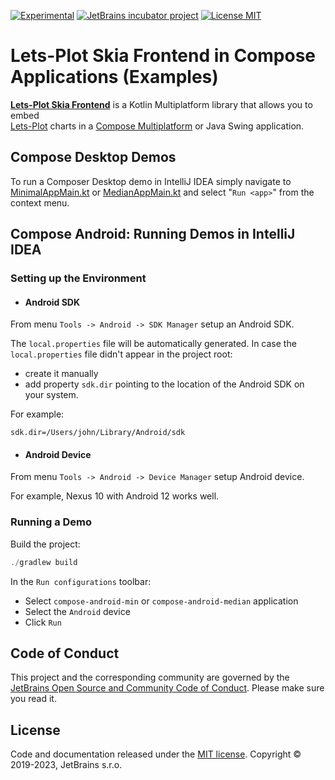 [![Experimental](https://kotl.in/badges/experimental.svg)](https://kotlinlang.org/docs/components-stability.html)
[![JetBrains incubator project](https://jb.gg/badges/incubator.svg)](https://confluence.jetbrains.com/display/ALL/JetBrains+on+GitHub)
[![License MIT](https://img.shields.io/badge/License-MIT-yellow.svg)](https://raw.githubusercontent.com/JetBrains/lets-plot-compose-demos/master/LICENSE)


# Lets-Plot Skia Frontend in Compose Applications (Examples)

[**Lets-Plot Skia Frontend**](https://github.com/JetBrains/lets-plot-skia) is a Kotlin Multiplatform library that allows you to embed \
[Lets-Plot](https://github.com/JetBrains/lets-plot) charts in a [Compose Multiplatform](https://github.com/JetBrains/compose-multiplatform) or Java Swing application.


## Compose Desktop Demos

To run a Composer Desktop demo in IntelliJ IDEA simply navigate to [MinimalAppMain.kt](https://github.com/JetBrains/lets-plot-compose-demos/tree/main/compose-desktop/src/main/kotlin/demo/letsPlot/composeDesktop/minimal) or [MedianAppMain.kt](https://github.com/JetBrains/lets-plot-compose-demos/tree/main/compose-desktop/src/main/kotlin/demo/letsPlot/composeDesktop/median) and select "`Run <app>`" from the context menu.

## Compose Android: Running Demos in IntelliJ IDEA

### Setting up the Environment

- #### Android SDK

From menu `Tools -> Android -> SDK Manager` setup an Android SDK.

The `local.properties` file will be automatically generated.
In case the `local.properties` file didn't appear in the project root:
- create it manually
- add property `sdk.dir` pointing to the location of the Android SDK on your system.

For example:
```
sdk.dir=/Users/john/Library/Android/sdk
```

- #### Android Device

From menu `Tools -> Android -> Device Manager` setup Android device.

For example, Nexus 10 with Android 12 works well.

### Running a Demo
       
Build the project:
```Kotlin
./gradlew build
```

In the `Run configurations` toolbar:
- Select `compose-android-min` or `compose-android-median` application
- Select the `Android` device
- Click `Run`

## Code of Conduct

This project and the corresponding community are governed by the
[JetBrains Open Source and Community Code of Conduct](https://confluence.jetbrains.com/display/ALL/JetBrains+Open+Source+and+Community+Code+of+Conduct).
Please make sure you read it.

## License

Code and documentation released under
the [MIT license](https://github.com/JetBrains/lets-plot-compose-demos/blob/master/LICENSE).
Copyright © 2019-2023, JetBrains s.r.o.
